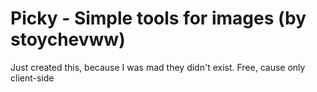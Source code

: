 # Picky - Simple tools for images (by stoychevww)

Just created this, because I was mad they didn't exist. Free, cause only client-side
